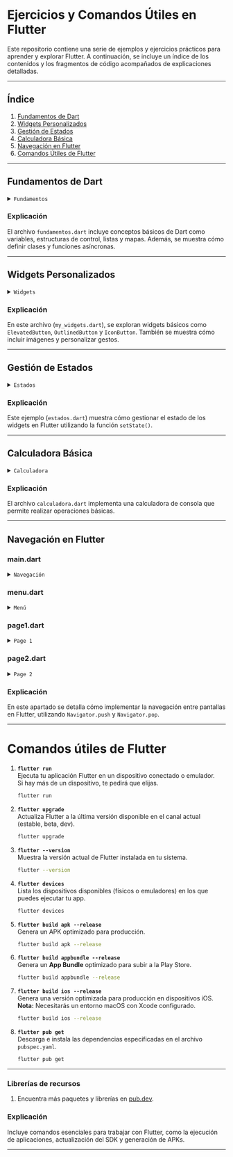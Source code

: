 # Ejercicios y Comandos Útiles en Flutter

Este repositorio contiene una serie de ejemplos y ejercicios prácticos para aprender y explorar Flutter. A continuación, se incluye un índice de los contenidos y los fragmentos de código acompañados de explicaciones detalladas.

---

## Índice

1. [Fundamentos de Dart](#fundamentos-de-dart)
2. [Widgets Personalizados](#widgets-personalizados)
3. [Gestión de Estados](#gestión-de-estados)
4. [Calculadora Básica](#calculadora-básica)
5. [Navegación en Flutter](#navegación-en-flutter)
6. [Comandos Útiles de Flutter](#comandos-útiles-de-flutter)

---

## Fundamentos de Dart
<details>
<summary><code>Fundamentos</code></summary>

```js
void main() {
  //print("hola mundo");
  //variables();
  //listaYmapa();
  //operador();
  //saludar("Nicole", "Szboslai");
  //saludar2(nombre: "Nikola2", apellido: "Szboslaina2");
  //saludar2(nombre: "Nikola3", apellido: "Szboslaina3");

  //Alumns alumno = Alumns(name: "A", id: 1);
  //print(alumno.name);

  clima();
  obtenerClima();
}

abstract class Animal {
  void sonido() => print("Hacer sonido");
}

class Gato extends Animal {
  @override
  void sonido() => print("Prr si te miro por la calle digo prr");
}

class Navidad extends Animal {
  @override
  void sonido() => print("Felz navidad para todos ustedes jingle bell");
}

class Alumns {
  final String name;
  final int id;

  Alumns({required this.name, required this.id});

  @override
  String toString() {
    return "Nombre: $name ($id)";
  }
}

void variables() {
  var ciudad = "Santiago";
  var temp = 38.0;

  int edad = 90;
  double altura = 75.2;
  bool esEstudiante = true;
  String nombre = "Sofia";

  String nombre0 =
      "Sofia"; //Al usar un _ dart la reconoce automaticamente como privada.

  print(ciudad);
  print(edad);
  print(altura);
  print(esEstudiante);
  print(nombre);
}

void listaYmapa() {
  List<String> comidas = ["Arroz", "Huevos", "Kimchi"];
  Map<String, Object> alumnos = {
    "Loreto": 1,
    "Rodrigo": 2,
  };
}

void operador() {
  int a = 10;
  int b = 3;

  print(a + b); // Suma
  print(a - b); // Resta
  print(a * b); // Multiplicación
  print(a / b); // División
  print(a % b); // Módulo

  print(a > b); // Mayor que
  print(a >= b); // Mayor o igual que
  print(a == b); // Igual a
  print(a != b); // Diferente de
}

void control() {
  int edad = 18;
  if (edad >= 18) {
    print("Mayor de edad");
  } else {
    print("Menor de edad");
  }

  String diaSemana = "Martes";

  // switch
  switch (diaSemana) {
    case "Lunes":
      print("Es Lunes");
      break;
    case "Martes":
      print("Es Martes");
      break;
    default:
      print("Otro día x");
  }

  // for, for in, while
  for (int i = 1; i <= 5; i++) {
    print("numero: $i");
  }

  for (var element in [1, 2, 3, 4]) {
    print("numero: $element");
  }

  int count = 1;
  while (count <= 5) {
    print("contador: $count");
    count++;
  }
}

void saludar(String nombre, [String apellido = ""]) {
  print("Hola, $nombre $apellido");
}

void saludar2({required String nombre, String apellido = ""}) {
  print("Hola, $nombre $apellido");
}

void saludar3({required String nombre, required String apellido}) {
  print("Hola, $nombre $apellido");
}

Future<String> clima() async {
  await Future.delayed(const Duration(seconds: 3));
  return "El clima actual es de 34°";
}

Future<String> obtenerClima() async {
  String datosClima = await clima();
  print(datosClima);
  return datosClima;
}
```

</details>

### Explicación

El archivo `fundamentos.dart` incluye conceptos básicos de Dart como variables, estructuras de control, listas y mapas. Además, se muestra cómo definir clases y funciones asíncronas.

---

## Widgets Personalizados

<details>
<summary><code>Widgets</code></summary>

```js
// This is a basic Flutter widget test.
//
// To perform an interaction with a widget in your test, use the WidgetTester
// utility in the flutter_test package. For example, you can send tap and scroll
// gestures. You can also use WidgetTester to find child widgets in the widget
// tree, read text, and verify that the values of widget properties are correct.

import 'package:flutter/material.dart';
import 'package:flutter_test/flutter_test.dart';


void main() {
  testWidgets('Counter increments smoke test', (WidgetTester tester) async {
    // Build our app and trigger a frame.
    await tester.pumpWidget(const MyApp());

    // Verify that our counter starts at 0.
    expect(find.text('0'), findsOneWidget);
    expect(find.text('1'), findsNothing);

    // Tap the '+' icon and trigger a frame.
    await tester.tap(find.byIcon(Icons.add));
    await tester.pump();

    // Verify that our counter has incremented.
    expect(find.text('0'), findsNothing);
    expect(find.text('1'), findsOneWidget);
  });
}

```
</details>

### Explicación

En este archivo (`my_widgets.dart`), se exploran widgets básicos como `ElevatedButton`, `OutlinedButton` y `IconButton`. También se muestra cómo incluir imágenes y personalizar gestos.

---

## Gestión de Estados

<details>
<summary><code>Estados</code></summary>

```js
import 'dart:developer';

import 'package:flutter/material.dart';

class Estados extends StatefulWidget {
  const Estados({super.key});

  @override
  State<Estados> createState() => _EstadosState();
}

class _EstadosState extends State<Estados> {
  int contador = 0;

  @override
  void initState() {
    log("Initstate()");
    super.initState();
  }

  @override
  Widget build(BuildContext context) {
    log("build()");
    log("contador: $contador");
    return MaterialApp(
      home: Scaffold(
        body: Column(
          mainAxisAlignment: MainAxisAlignment.center,
          children: [
            Center(
              child: Column(
                children: [
                  Text(
                    "Contador: $contador",
                  ),
                  Row(
                    mainAxisAlignment: MainAxisAlignment.center,
                    children: [
                      ElevatedButton(
                        onPressed: () {
                          setState(() {
                            contador++;
                          });
                        },
                        child: const Text("Incrementar"),
                      ),
                      const SizedBox(width: 16),
                      ElevatedButton(
                        onPressed: () {
                          setState(() {
                            contador--;
                          });
                        },
                        child: const Text("Decrementar"),
                      ),
                    ],
                  ),
                ],
              ),
            ),
          ],
        ),
      ),
    );
  }
}

```
</details>

### Explicación

Este ejemplo (`estados.dart`) muestra cómo gestionar el estado de los widgets en Flutter utilizando la función `setState()`.

---

## Calculadora Básica

<details>
<summary><code>Calculadora</code></summary>

```js
import 'dart:io';

void main() {
  // Mostrar las opciones del menú al usuario
  // 1: Suma
  // 2: Resta
  // 3: Multiplicación
  // 4: División
  print("===== Calculadora =====");
  print("1: Suma");
  print("2: Resta");
  print("3: Multiplicación");
  print("4: División");

//print(opcion);
// 1: Obtener la opción ingresa
// 2: Solicitar el primer número
// 3: Solciitar el segundo número
// 4: Ejecutar la operación lógica y mostrar el resultado
  stderr.write("Ingresa una opción: ");
  int opcion = int.parse(stdin.readLineSync()!);

  if (opcion < 1 || opcion > 4) {
    print("Opción no válida. Intenta nuevamente.");
    return;
  }

  stderr.write("Ingresa el primer número: ");
  double num1 = double.parse(stdin.readLineSync()!);

  stderr.write("Ingresa el segundo número: ");
  double num2 = double.parse(stdin.readLineSync()!);

  switch (opcion) {
    case 1:
      print("Resultado de la suma: ${suma(num1, num2)}");
      break;
    case 2:
      print("Resultado de la resta: ${resta(num1, num2)}");
      break;
    case 3:
      print("Resultado de la multiplicación: ${multiplicacion(num1, num2)}");
      break;
    case 4:
      if (num2 == 0) {
        print("Error: No se puede dividir por cero.");
      } else {
        print("Resultado de la división: ${division(num1, num2)}");
      }
      break;
  }
}

double suma(double a, double b) => a + b;

double resta(double a, double b) => a - b;

double multiplicacion(double a, double b) => a * b;

double division(double a, double b) => a / b;

```
</details>

### Explicación

El archivo `calculadora.dart` implementa una calculadora de consola que permite realizar operaciones básicas.

---

## Navegación en Flutter

### main.dart

<details>
<summary><code>Navegación</code></summary>

```js
import 'package:firstflutterapp/menu.dart';
import 'package:flutter/material.dart';

void main() {
  runApp(
    const MaterialApp(
      home: Menu(),
    ),
  );
}

```
</details>

### menu.dart

<details>
<summary><code>Menú</code></summary>

```js
import 'package:flutter/material.dart';

class Menu extends StatelessWidget {
  const Menu({super.key});

  @override
  Widget build(BuildContext context) {
    return Material(
      child: SafeArea(
        child: ListView(
          padding: const EdgeInsets.all(32),
          children: [
            ElevatedButton(
              onPressed: () {},
              child: const Text("Gestor de Habitos"),
            ),
            ElevatedButton(
              onPressed: () {},
              child: const Text("Galería de Imágenes"),
            ),
            ElevatedButton(
              onPressed: () {},
              child: const Text("Reproductor de Audio"),
            ),
            ElevatedButton(
              onPressed: () {},
              child: const Text("Todo - Provider"),
            ),
            ElevatedButton(
              onPressed: () {},
              child: const Text("Todo - Bloc"),
            ),
          ],
        ),
      ),
    );
  }
}

```
</details>

### page1.dart

<details>
<summary><code>Page 1</code></summary>

```js
import 'package:firstflutterapp/clases/nav/page2.dart';
import 'package:flutter/material.dart';

class Page1 extends StatelessWidget {
  const Page1({super.key});

  @override
  Widget build(BuildContext context) {
    return Scaffold(
      appBar: AppBar(
        centerTitle: true,
        title: const Text("Pagina 1"),
      ),
      body: ElevatedButton(
        onPressed: () {
          Navigator.push(
            context,
            MaterialPageRoute(
              builder: (context) => const Page2(
                product: 'Monitor',
              ),
            ),
          );
        },
        child: const Text("Ir a la página 2"),
      ),
    );
  }
}

```
</details>

### page2.dart

<details>
<summary><code>Page 2</code></summary>

```js
import 'package:flutter/material.dart';

class Page2 extends StatelessWidget {
  final String product;

  const Page2({super.key, required this.product});

  @override
  Widget build(BuildContext context) {
    return Scaffold(
      appBar: AppBar(
        centerTitle: true,
        title: Text("Producto $product"),
      ),
      body: ElevatedButton(
        onPressed: () {
          Navigator.pop(context);
        },
        child: const Text("Volver"),
      ),
    );
  }
}

```
</details>

### Explicación

En este apartado se detalla cómo implementar la navegación entre pantallas en Flutter, utilizando `Navigator.push` y `Navigator.pop`.

---

# Comandos útiles de Flutter

1. **`flutter run`**  
   Ejecuta tu aplicación Flutter en un dispositivo conectado o emulador.  
   Si hay más de un dispositivo, te pedirá que elijas.

   ```bash
   flutter run
   ```

2. **`flutter upgrade`**  
   Actualiza Flutter a la última versión disponible en el canal actual (estable, beta, dev).

   ```bash
   flutter upgrade
   ```

3. **`flutter --version`**  
   Muestra la versión actual de Flutter instalada en tu sistema.

   ```bash
   flutter --version
   ```

4. **`flutter devices`**  
   Lista los dispositivos disponibles (físicos o emuladores) en los que puedes ejecutar tu app.

   ```bash
   flutter devices
   ```

5. **`flutter build apk --release`**  
   Genera un APK optimizado para producción.

   ```bash
   flutter build apk --release
   ```

6. **`flutter build appbundle --release`**  
   Genera un **App Bundle** optimizado para subir a la Play Store.

   ```bash
   flutter build appbundle --release
   ```

7. **`flutter build ios --release`**  
   Genera una versión optimizada para producción en dispositivos iOS.  
   **Nota:** Necesitarás un entorno macOS con Xcode configurado.

   ```bash
   flutter build ios --release
   ```

8. **`flutter pub get`**  
   Descarga e instala las dependencias especificadas en el archivo `pubspec.yaml`.

   ```bash
   flutter pub get
   ```

---

### Librerías de recursos

1. Encuentra más paquetes y librerías en [pub.dev](https://pub.dev/).

### Explicación

Incluye comandos esenciales para trabajar con Flutter, como la ejecución de aplicaciones, actualización del SDK y generación de APKs.

---

